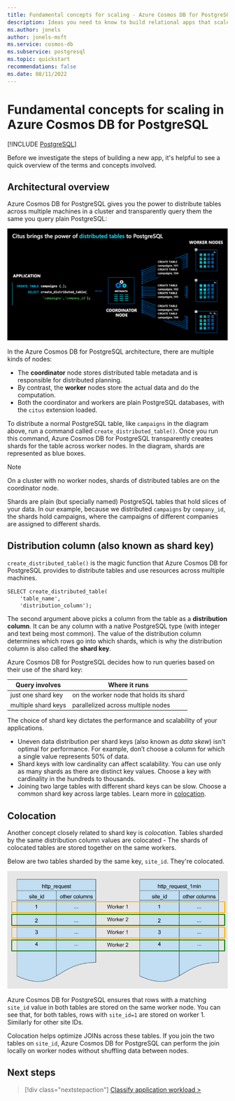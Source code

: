 ```yaml
---
title: Fundamental concepts for scaling - Azure Cosmos DB for PostgreSQL
description: Ideas you need to know to build relational apps that scale
ms.author: jonels
author: jonels-msft
ms.service: cosmos-db
ms.subservice: postgresql
ms.topic: quickstart
recommendations: false
ms.date: 08/11/2022
---
```


# Fundamental concepts for scaling in Azure Cosmos DB for PostgreSQL

[!INCLUDE [PostgreSQL](../includes/appliesto-postgresql.md)]

Before we investigate the steps of building a new app, it's helpful to see a
quick overview of the terms and concepts involved.

## Architectural overview

Azure Cosmos DB for PostgreSQL gives you the power to distribute tables across multiple
machines in a cluster and transparently query them the same you query
plain PostgreSQL:

![Diagram of the coordinator node sharding a table onto worker nodes.](media/howto-build-scalable-apps/architecture.png)

In the Azure Cosmos DB for PostgreSQL architecture, there are multiple kinds of nodes:

* The **coordinator** node stores distributed table metadata and is responsible
  for distributed planning.
* By contrast, the **worker** nodes store the actual data and do the computation.
* Both the coordinator and workers are plain PostgreSQL databases, with the
  `citus` extension loaded.

To distribute a normal PostgreSQL table, like `campaigns` in the diagram above,
run a command called `create_distributed_table()`.  Once you run this
command, Azure Cosmos DB for PostgreSQL transparently creates shards for the table across
worker nodes. In the diagram, shards are represented as blue boxes.

> [!NOTE]
>
> On a cluster with no worker nodes, shards of distributed tables are on the coordinator node.

Shards are plain (but specially named) PostgreSQL tables that hold slices of
your data. In our example, because we distributed `campaigns` by `company_id`,
the shards hold campaigns, where the campaigns of different companies are
assigned to different shards.

## Distribution column (also known as shard key)

`create_distributed_table()` is the magic function that Azure Cosmos DB for PostgreSQL
provides to distribute tables and use resources across multiple machines.

```postgresql
SELECT create_distributed_table(
	'table_name',
	'distribution_column');
```

The second argument above picks a column from the table as a **distribution
column**. It can be any column with a native PostgreSQL type (with integer and
text being most common). The value of the distribution column determines which
rows go into which shards, which is why the distribution column is also called
the **shard key**.

Azure Cosmos DB for PostgreSQL decides how to run queries based on their use of the shard
key:

| Query involves | Where it runs |
|----------------|---------------|
| just one shard key | on the worker node that holds its shard |
| multiple shard keys | parallelized across multiple nodes |

The choice of shard key dictates the performance and scalability of your
applications.

* Uneven data distribution per shard keys (also known as *data skew*) isn't optimal
  for performance. For example, don’t choose a column for which a single value
  represents 50% of data.
* Shard keys with low cardinality can affect scalability. You can use only as
  many shards as there are distinct key values. Choose a key with cardinality
  in the hundreds to thousands.
* Joining two large tables with different shard keys can be slow. Choose a
  common shard key across large tables. Learn more in
  [colocation](#colocation).

## Colocation

Another concept closely related to shard key is *colocation*. Tables sharded by
the same distribution column values are colocated - The shards of colocated
tables are stored together on the same workers.

Below are two tables sharded by the same key, `site_id`. They're colocated.

![Diagram of tables http_request and http_request_1min colocated by site_id.](media/howto-build-scalable-apps/colocation.png)

Azure Cosmos DB for PostgreSQL ensures that rows with a matching `site_id` value in both
tables are stored on the same worker node.  You can see that, for both tables,
rows with `site_id=1` are stored on worker 1. Similarly for other site IDs.

Colocation helps optimize JOINs across these tables. If you join the two tables
on `site_id`, Azure Cosmos DB for PostgreSQL can perform the join locally on worker nodes
without shuffling data between nodes.

## Next steps

> [!div class="nextstepaction"]
> [Classify application workload >](quickstart-build-scalable-apps-classify.md)
